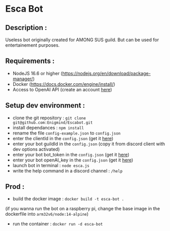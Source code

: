 # Esca Bot
## Description :
Useless bot originally created for AMONG SUS guild. But can be used for entertainement purposes.

## Requirements :
- NodeJS 16.6 or higher (https://nodejs.org/en/download/package-manager/)
- Docker (https://docs.docker.com/engine/install/)
- Access to OpenAI API (create an account [here](https://beta.openai.com/signup))

## Setup dev environment :
- clone the git repository : `git clone git@github.com:Enigmind/Escabot.git`
- install dependances : `npm install`
- rename the file `config-example.json` to `config.json`
- enter the clientId in the `config.json` (get it [here](https://discord.com/developpers))
- enter your bot guildId in the `config.json` (copy it from discord client with dev options activated)
- enter your bot bot_token in the `config.json` (get it [here](https://discord.com/developpers))
- enter your bot openAI_key in the `config.json` (get it [here](https://beta.openai.com/account/api-keys))
- launch bot in terminal : `node esca.js`
- write the help command in a discord channel : `/help`


## Prod :
- build the docker image : `docker build -t esca-bot .`

(if you wanna run the bot on a raspberry pi, change the base image in the dockerfile into `arm32v6/node:14-alpine`)

- run the container : `docker run -d esca-bot`
